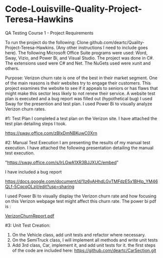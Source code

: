# Code-Louisville-Quality-Project-Teresa-Hawkins

QA Testing Course 1 - Project Requirements

To run the project do the following: Clone github.com/deartc/Quality-Project-Teresa-Hawkins. (Any other instructions I need to include goes here). The following Microsoft Office Suite programs were used:  Word,  Sway, Vizio, and Power Bi, and Visual Studio.  The project was done in C#.   The extensions used were C# and Net.  The NuGets used were xunit and others.    

Purpose: 
Verizon churn rate is one of the best in their market segment.  One of the main reasons is their websites try to engage their customers. This project examines the website  to see if it appeals to seniors or has flaws that might make this sector less likely to not renew their service.   A website  test plan is executed and  a bug report was filled out (hypothetical bug)  I used Sway for the presention and test plan.  I used Power Bi to  visually analyze Verizon churn rates.   


#1: Test Plan
I completed a test plan on the Verizon site.  I have attached the test plan detailing steps I took.

https://sway.office.com/zBIxDmNBKuwC0Xrn
	

	
#2: Manual Test Execution
I am presenting the results of my manual test execution.   I have attached the following presentation detailing the manual
test execution.



"https://sway.office.com/s/lrLGwA1XR3BJJXUC/embed"

I have included a bug report


https://docs.google.com/document/d/1lz6yAHhdLGvTMFdzE5x1BHlp_YM46QLf-5CqcqOLzjI/edit?usp=sharing



I used Power Bi to visually display the Verizon churn  rate and how focusing on this Verizon webpage test might affect this churn rate.  The power bi pdf is :


[VerizonChurnReport.pdf](https://github.com/deartc/Quality-Project-Teresa-Hawkins/files/9611038/VerizonChurnReport.pdf)


 

#3: Unit Test Creation:
1. On the Vehicle class, add unit tests  and refactor where necessary.
2. On the SemiTruck class, I will implement all methods and write unit tests 
3. Add 3rd class, Car, implement it, and add unit tests for it. the first steps of the code are included here: https://github.com/deartc/CarSection.git


